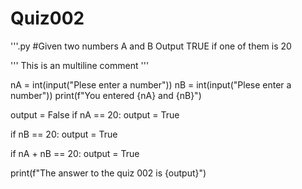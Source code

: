 # Quiz002

'''.py
#Given two numbers A and B Output TRUE if one of them is 20

'''
This is an multiline comment
'''

nA = int(input("Plese enter a number"))
nB = int(input("Plese enter a number"))
print(f"You entered {nA} and {nB}")

output = False
if nA == 20:
	output = True

if nB == 20:
	output = True

if nA + nB == 20:
	output = True

print(f"The answer to the quiz 002 is {output}")
